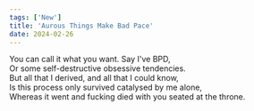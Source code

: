 ```yaml
---
tags: ['New']
title: 'Aurous Things Make Bad Pace'
date: 2024-02-26
---
```


You can call it what you want. Say I've BPD,  
Or some self-destructive obsessive tendencies.  
But all that I derived, and all that I could know,  
Is this process only survived catalysed by me alone,  
Whereas it went and fucking died with you seated at the throne.  
